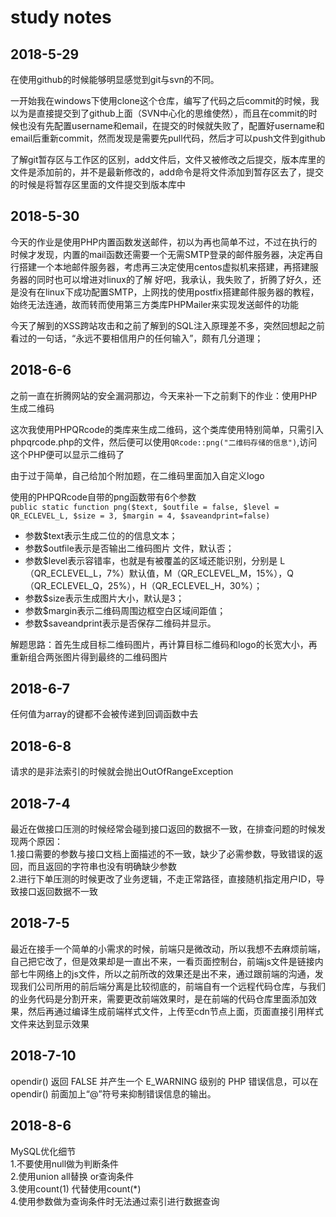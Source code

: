 # study notes

2018-5-29
------

在使用github的时候能够明显感觉到git与svn的不同。

一开始我在windows下使用clone这个仓库，编写了代码之后commit的时候，我以为是直接提交到了github上面（SVN中心化的思维使然），而且在commit的时候也没有先配置username和email，在提交的时候就失败了，配置好username和email后重新commit，然而发现是需要先pull代码，然后才可以push文件到github  

了解git暂存区与工作区的区别，add文件后，文件又被修改之后提交，版本库里的文件是添加前的，并不是最新修改的，add命令是将文件添加到暂存区去了，提交的时候是将暂存区里面的文件提交到版本库中


2018-5-30
----

今天的作业是使用PHP内置函数发送邮件，初以为再也简单不过，不过在执行的时候才发现，内置的mail函数还需要一个无需SMTP登录的邮件服务器，决定再自行搭建一个本地邮件服务器，考虑再三决定使用centos虚拟机来搭建，再搭建服务器的同时也可以增进对linux的了解
好吧，我承认，我失败了，折腾了好久，还是没有在linux下成功配置SMTP，上网找的使用postfix搭建邮件服务器的教程，始终无法连通，故而转而使用第三方类库PHPMailer来实现发送邮件的功能

今天了解到的XSS跨站攻击和之前了解到的SQL注入原理差不多，突然回想起之前看过的一句话，“永远不要相信用户的任何输入”，颇有几分道理；


2018-6-6
-------

之前一直在折腾网站的安全漏洞那边，今天来补一下之前剩下的作业：使用PHP生成二维码  

这次我使用PHPQRcode的类库来生成二维码，这个类库使用特别简单，只需引入phpqrcode.php的文件，然后便可以使用`QRcode::png("二维码存储的信息")`,访问这个PHP便可以显示二维码了

由于过于简单，自己给加个附加题，在二维码里面加入自定义logo

使用的PHPQRcode自带的png函数带有6个参数  
`public static function png($text, $outfile = false, $level = QR_ECLEVEL_L, $size = 3, $margin = 4, $saveandprint=false)`  
* 参数$text表示生成二位的的信息文本；
* 参数$outfile表示是否输出二维码图片 文件，默认否；
* 参数$level表示容错率，也就是有被覆盖的区域还能识别，分别是 L（QR_ECLEVEL_L，7%）默认值，M（QR_ECLEVEL_M，15%），Q（QR_ECLEVEL_Q，25%），H（QR_ECLEVEL_H，30%）； 
* 参数$size表示生成图片大小，默认是3；
* 参数$margin表示二维码周围边框空白区域间距值；
* 参数$saveandprint表示是否保存二维码并显示。

解题思路：首先生成目标二维码图片，再计算目标二维码和logo的长宽大小，再重新组合两张图片得到最终的二维码图片


2018-6-7
------
任何值为array的键都不会被传递到回调函数中去

2018-6-8
-----
请求的是非法索引的时候就会抛出OutOfRangeException

2018-7-4
-----
最近在做接口压测的时候经常会碰到接口返回的数据不一致，在排查问题的时候发现两个原因：  
1.接口需要的参数与接口文档上面描述的不一致，缺少了必需参数，导致错误的返回，而且返回的字符串也没有明确缺少参数   
2.进行下单压测的时候更改了业务逻辑，不走正常路径，直接随机指定用户ID，导致接口返回数据不一致

2018-7-5
-----
最近在接手一个简单的小需求的时候，前端只是微改动，所以我想不去麻烦前端，自己把它改了，但是效果却是一直出不来，一看页面控制台，前端js文件是链接内部七牛网络上的js文件，所以之前所改的效果还是出不来，通过跟前端的沟通，发现我们公司所用的前后端分离是比较彻底的，前端自有一个远程代码仓库，与我们的业务代码是分割开来，需要更改前端效果时，是在前端的代码仓库里面添加效果，然后再通过编译生成前端样式文件，上传至cdn节点上面，页面直接引用样式文件来达到显示效果

2018-7-10
-----
opendir() 返回 FALSE 并产生一个 E_WARNING 级别的 PHP 错误信息，可以在 opendir() 前面加上“@”符号来抑制错误信息的输出。

2018-8-6
----
MySQL优化细节   
1.不要使用null做为判断条件   
2.使用union all替换 or查询条件  
3.使用count(1) 代替使用count(*)  
4.使用参数做为查询条件时无法通过索引进行数据查询

